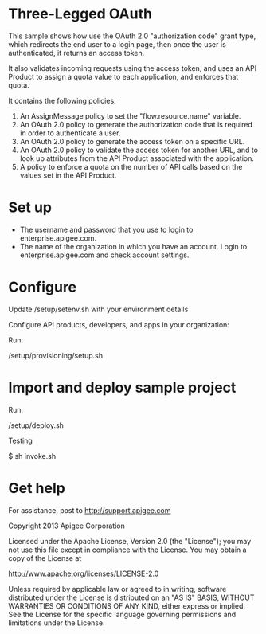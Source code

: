 # Three-Legged OAuth

This sample shows how use the OAuth 2.0 "authorization code" grant type, which redirects
the end user to a login page, then once the user is authenticated, it returns
an access token. 

It also validates incoming requests using the
access token, and uses an API Product to assign a quota value to each application, and
enforces that quota.

It contains the following policies:

1. An AssignMessage policy to set the "flow.resource.name" variable. 
2. An OAuth 2.0 policy to generate the authorization code that is required in order to 
authenticate a user.
3. An OAuth 2.0 policy to generate the access token on a specific URL.
4. An OAuth 2.0 policy to validate the access token for another URL, and to look
up attributes from the API Product associated with the application.
5. A policy to enforce a quota on the number of API calls based on the values set
in the API Product.

# Set up

* The username and password that you use to login to enterprise.apigee.com.
* The name of the organization in which you have an account. Login to 
  enterprise.apigee.com and check account settings.

# Configure 

Update /setup/setenv.sh with your environment details

Configure API products, developers, and apps in your organization:

Run:

/setup/provisioning/setup.sh

# Import and deploy sample project

Run:

/setup/deploy.sh

Testing

$ sh invoke.sh

# Get help

For assistance, post to http://support.apigee.com

Copyright 2013 Apigee Corporation

Licensed under the Apache License, Version 2.0 (the "License"); you may not use
this file except in compliance with the License. You may obtain a copy
of the License at

http://www.apache.org/licenses/LICENSE-2.0

Unless required by applicable law or agreed to in writing, software
distributed under the License is distributed on an "AS IS" BASIS,
WITHOUT WARRANTIES OR CONDITIONS OF ANY KIND, either express or implied.
See the License for the specific language governing permissions and
limitations under the License.
